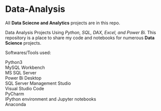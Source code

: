 # Data-Analysis
All **Data Sciecne and Analytics** projects are in this repo.

Data Analysis Projects Using _Python, SQL, DAX, Excel, and Power Bi._
This repository is a place to share my code and notebooks for numerous **Data Science** projects.

Softwares/Tools used:

Python3  
MySQL Workbench  
MS SQL Server  
Power Bi Desktop  
SQL Server Management Studio  
Visual Studio Code  
PyCharm  
IPython environment and Jupyter notebooks  
Anaconda 

